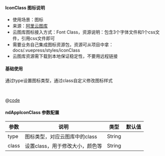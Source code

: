 #### IconClass 图标说明
- 使用场景：图标
- 来源：[阿里云图库](https://www.iconfont.cn/manage/index?spm=a313x.home_index.i3.23.58a33a817JUuni&manage_type=myprojects&projectId=3538773)
- 云图库图标接入方式：Font Class，资源说明：包含3个字体文件和1个css文件，引用css文件即可
- 需要业务自己集成图标资源包，资源可从项目中拿：docs/.vuepress/styles/iconClass
- 云图库资源需下载到本地保证稳定性，不要用远程链接

#### 基础使用
通过type设置图标类型，通过class自定义修改图标样式


<br />

<common-code-format>
  <template #source>
    <APP-ndIconClass-ndIconClass></APP-ndIconClass-ndIconClass>
  </template>

  @[code](../.vuepress/components/APP/ndIconClass/ndIconClass.vue)

</common-code-format>

#### ndAppIconClass 参数配置

| 参数                    | 说明                       | 类型        | 默认值                                        |
| -------------------     | ------------------------  | ----------- | --------------------------------------------- |
| type              | 图标类型，对应云图库中的class                 |  String     |             |
| class                  | 设置class，用于修改大小，颜色等                   |  String     |             |

